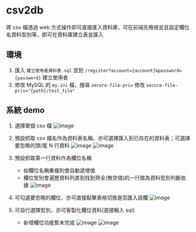 # csv2db
將 csv 檔透過 web 方式操作即可直接匯入資料庫，可在前端先檢視並且設定欄位名資料型別等，即可在資料庫建立表並匯入

## 環境
1. 匯入 `建立使用者資料表.sql` 並到 `/register?account={account}&password={password}` 建立使用者<br>
2. 修改 MySQL 的 `my.ini` 檔，搜尋 `secure-file-priv` 修改 `secure-file-priv="{path}/test_file"`

## 系統 demo
1. 選擇單個 csv 檔
![image](https://github.com/0524088/csv2db/assets/144317928/719f5c66-2601-472a-9f1e-5dcc7ea79fb3)

2. 預設抓取 csv 檔名作為資料表名稱，亦可選擇匯入到已存在的資料表；可選擇要忽略的頭/尾 N 行資料
![image](https://github.com/0524088/csv2db/assets/144317928/a2bbfa69-6922-4415-97b0-9538959c4105)
![image](https://github.com/0524088/csv2db/assets/144317928/f4e5ea63-f5d3-4382-b9ff-5792899080fd)

3. 預設抓取第一行資料作為欄位名稱
   - 如欄位名稱重複則會自動遞增值
   - 欄位型別會遍歷資料列直到找到齊全(無空值)的一行做為資料型別判斷依據
![image](https://github.com/0524088/csv2db/assets/144317928/f27514a6-942b-4149-a2d1-cfddc4c3aca1)

4. 可勾選要忽略的欄位，亦可直接點擊表格切換是否匯入該欄
![image](https://github.com/0524088/csv2db/assets/144317928/e56bdd66-3965-4a92-8246-1a456179ab43)

5. 可自行選擇型別，亦可客製化欄位資料(直接輸入 sql)
   - 新增欄位功能暫未完成
![image](https://github.com/0524088/csv2db/assets/144317928/73e8a8a6-ef08-4115-93fc-46b0601ee492)
![image](https://github.com/0524088/csv2db/assets/144317928/6119df4e-70be-44c8-a593-a8e7af55e272)







